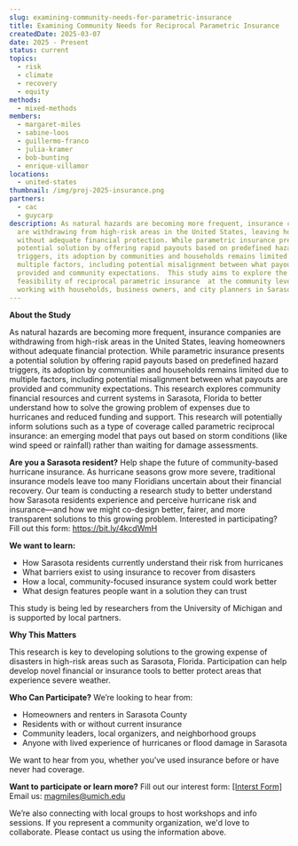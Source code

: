 ```yaml
---
slug: examining-community-needs-for-parametric-insurance
title: Examining Community Needs for Reciprocal Parametric Insurance
createdDate: 2025-03-07
date: 2025 - Present
status: current
topics:
  - risk
  - climate
  - recovery
  - equity
methods:
  - mixed-methods
members:
  - margaret-miles
  - sabine-loos
  - guillermo-franco
  - julia-kramer
  - bob-bunting
  - enrique-villamor
locations:
  - united-states
thumbnail: /img/proj-2025-insurance.png
partners: 
  - cac
  - guycarp
description: As natural hazards are becoming more frequent, insurance companies
  are withdrawing from high-risk areas in the United States, leaving homeowners
  without adequate financial protection. While parametric insurance presents a
  potential solution by offering rapid payouts based on predefined hazard
  triggers, its adoption by communities and households remains limited due to
  multiple factors, including potential misalignment between what payouts are
  provided and community expectations.  This study aims to explore the
  feasibility of reciprocal parametric insurance  at the community level,
  working with households, business owners, and city planners in Sarasota, FL.
---
```


**About the Study**

As natural hazards are becoming more frequent, insurance companies
  are withdrawing from high-risk areas in the United States, leaving homeowners
  without adequate financial protection. While parametric insurance presents a
  potential solution by offering rapid payouts based on predefined hazard
  triggers, its adoption by communities and households remains limited due to
  multiple factors, including potential misalignment between what payouts are
  provided and community expectations. This research explores community financial 
  resources and current systems in Sarasota, Florida to better understand how to 
  solve the growing problem of expenses due to hurricanes and reduced funding and support. 
  This research will potentially inform solutions such as a type of coverage called 
  parametric reciprocal insurance: an emerging model that pays out based on storm 
  conditions (like wind speed or rainfall) rather than waiting for damage assessments.

**Are you a Sarasota resident?** Help shape the future of community-based hurricane insurance.
As hurricane seasons grow more severe, traditional insurance models leave too many Floridians uncertain about their financial recovery. Our team is conducting a research study to better understand how Sarasota residents experience and perceive hurricane risk and insurance—and how we might co-design better, fairer, and more transparent solutions to this growing problem. Interested in participating? Fill out this form: https://bit.ly/4kcdWmH

**We want to learn:**

- How Sarasota residents currently understand their risk from hurricanes
- What barriers exist to using insurance to recover from disasters
- How a local, community-focused insurance system could work better
- What design features people want in a solution they can trust

This study is being led by researchers from the University of Michigan and is supported by local partners.

**Why This Matters**

This research is key to developing solutions to the growing expense of disasters in high-risk areas such as Sarasota, Florida. Participation can help develop novel financial or insurance tools to better protect areas that experience severe weather. 


**Who Can Participate?**
We’re looking to hear from:

 - Homeowners and renters in Sarasota County
 - Residents with or without current insurance
 - Community leaders, local organizers, and neighborhood groups
 - Anyone with lived experience of hurricanes or flood damage in Sarasota

We want to hear from you, whether you’ve used insurance before or have never had coverage.


**Want to participate or learn more?**
 Fill out our interest form: [[Interst Form]](https://bit.ly/4kcdWmH)
 Email us: magmiles@umich.edu

We’re also connecting with local groups to host workshops and info sessions. If you represent a community organization, we'd love to collaborate. Please contact us using the information above.



